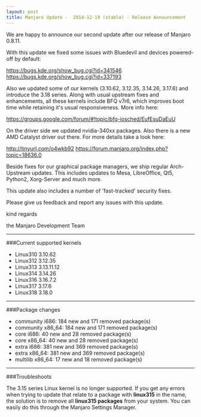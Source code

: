 ```yaml
---
layout: post
title: Manjaro Update -  2014-12-19 (stable) - Release Announcement
---
```


We are happy to announce our second update after our release of Manjaro 0.8.11.

With this update we fixed some issues with Bluedevil and devices powered-off by default:

<https://bugs.kde.org/show_bug.cgi?id=341546>
<https://bugs.kde.org/show_bug.cgi?id=337193>

Also we updated some of our kernels (3.10.62, 3.12.35, 3.14.26, 3.17.6) and introduce the 3.18 series. Along with usual upstream fixes and enhancements, all these kernels include BFQ v7r6, which improves boot time while retaining it's usual responsiveness. More info here:

<https://groups.google.com/forum/#!topic/bfq-iosched/EufEsuDaEuU>

On the driver side we updated nvidia-340xx packages. Also there is a new AMD Catalyst driver out there. For more details take a look here: 

<http://tinyurl.com/o4wkb92>
<https://forum.manjaro.org/index.php?topic=18636.0>

Beside fixes for our graphical package managers, we ship regular Arch-Upstream updates. This includes updates to Mesa, LibreOffice, Qt5, Python2, Xorg-Server and much more.

This update also includes a number of 'fast-tracked' security fixes.

Please give us feedback and report any issues with this update.

kind regards

the Manjaro Development Team

----

###Current supported kernels

* Linux310 3.10.62
* Linux312 3.12.35
* Linux313 3.13.11.12
* Linux314 3.14.26
* Linux316 3.16.7.2
* Linux317 3.17.6
* Linux318 3.18.0

----

###Package changes

* community i686:  184 new and 171 removed package(s)
* community x86_64:  184 new and 171 removed package(s)
* core i686:  40 new and 28 removed package(s)
* core x86_64:  40 new and 28 removed package(s)
* extra i686:  381 new and 369 removed package(s)
* extra x86_64:  381 new and 369 removed package(s)
* multilib x86_64:  17 new and 18 removed package(s)

----

###Troubleshoots

The 3.15 series Linux kernel is no longer supported. If you get any errors when trying to update that relate to a package with **linux315** in the name, the solution is to remove all **linux315 packages** from your system. You can easily do this through the Manjaro Settings Manager.
